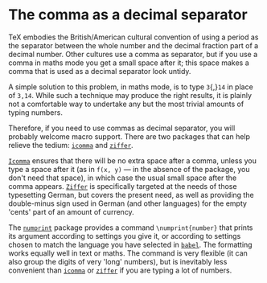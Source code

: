 # The comma as a decimal separator




TeX embodies the British/American cultural convention of using a
period as the separator between the whole number and the decimal
fraction part of a decimal number.  Other cultures use a comma as
separator, but if you use a comma in maths mode you get a small space
after it; this space makes a comma that is used as a decimal separator
look untidy.


A simple solution to this problem, in maths mode, is to type
`3`{,}`14` in place of `3,14`.  While such a
technique may produce the right results, it is plainly not a
comfortable way to undertake any but the most trivial amounts of
typing numbers.


Therefore, if you need to use commas as decimal separator, you will
probably welcome macro support.  There are two packages that
can help relieve the tedium: [`icomma`](http://ctan.org/pkg/icomma) and [`ziffer`](http://ctan.org/pkg/ziffer).


[`Icomma`](http://ctan.org/pkg/Icomma) ensures that there will be no extra space after a
comma, unless you type a space after it (as in `f(x, y)`&nbsp;&mdash; in
the absence of the package, you don't need that space), in which case
the usual small space after the comma appears.  [`Ziffer`](http://ctan.org/pkg/Ziffer) is
specifically targeted at the needs of those typesetting German, but
covers the present need, as well as providing the double-minus sign
used in German (and other languages) for the empty 'cents' part of an
amount of currency.


The [`numprint`](http://ctan.org/pkg/numprint) package provides a command
`\numprint{number}` that prints its argument according to
settings you give it, or according to settings chosen to match the
language you have selected in [`babel`](http://ctan.org/pkg/babel).  The formatting works
equally well in text or maths.  The command is very flexible (it can also
group the digits of very 'long' numbers), but is inevitably less
convenient than [`icomma`](http://ctan.org/pkg/icomma) or [`ziffer`](http://ctan.org/pkg/ziffer) if you are typing a
lot of numbers.



